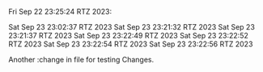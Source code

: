 Fri Sep 22 23:25:24 RTZ 2023:

Sat Sep 23 23:02:37 RTZ 2023
Sat Sep 23 23:21:32 RTZ 2023
Sat Sep 23 23:21:37 RTZ 2023
Sat Sep 23 23:22:49 RTZ 2023
Sat Sep 23 23:22:52 RTZ 2023
Sat Sep 23 23:22:54 RTZ 2023
Sat Sep 23 23:22:56 RTZ 2023


Another :change in file for testing Changes.
